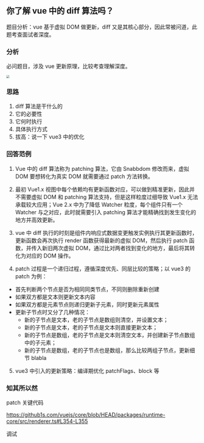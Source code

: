 ## 你了解 vue 中的 diff 算法吗？

题目分析：vue 基于虚拟 DOM 做更新，diff 又是其核心部分，因此常被问道，此题考查面试者深度。

### 分析

必问题目，涉及 vue 更新原理，比较考查理解深度。

<img src="https://gitee.com/57code/picgo/raw/master/image-20220209215748659.png" style="zoom:50%;" />

### 思路

1. diff 算法是干什么的
2. 它的必要性
3. 它何时执行
4. 具体执行方式
5. 拔高：说一下 vue3 中的优化

### 回答范例

1. Vue 中的 diff 算法称为 patching 算法，它由 Snabbdom 修改而来，虚拟 DOM 要想转化为真实 DOM 就需要通过 patch 方法转换。

2. 最初 Vue1.x 视图中每个依赖均有更新函数对应，可以做到精准更新，因此并不需要虚拟 DOM 和 patching 算法支持，但是这样粒度过细导致 Vue1.x 无法承载较大应用；Vue 2.x 中为了降低 Watcher 粒度，每个组件只有一个 Watcher 与之对应，此时就需要引入 patching 算法才能精确找到发生变化的地方并高效更新。

3. vue 中 diff 执行的时刻是组件内响应式数据变更触发实例执行其更新函数时，更新函数会再次执行 render 函数获得最新的虚拟 DOM，然后执行 patch 函数，并传入新旧两次虚拟 DOM，通过比对两者找到变化的地方，最后将其转化为对应的 DOM 操作。

4. patch 过程是一个递归过程，遵循深度优先、同层比较的策略；以 vue3 的 patch 为例：

- 首先判断两个节点是否为相同同类节点，不同则删除重新创建
- 如果双方都是文本则更新文本内容
- 如果双方都是元素节点则递归更新子元素，同时更新元素属性
- 更新子节点时又分了几种情况：
  - 新的子节点是文本，老的子节点是数组则清空，并设置文本；
  - 新的子节点是文本，老的子节点是文本则直接更新文本；
  - 新的子节点是数组，老的子节点是文本则清空文本，并创建新子节点数组中的子元素；
  - 新的子节点是数组，老的子节点也是数组，那么比较两组子节点，更新细节 blabla

5. vue3 中引入的更新策略：编译期优化 patchFlags、block 等

### 知其所以然

patch 关键代码

https://github1s.com/vuejs/core/blob/HEAD/packages/runtime-core/src/renderer.ts#L354-L355

调试
